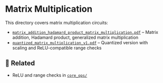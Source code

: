 # Matrix Multiplication

This directory covers matrix multiplication circuits:

- [`matrix_addition_hadamard_product_matrix_multiplication.pdf`](./matrix_addition_hadamard_product_matrix_multiplication.pdf) – Matrix addition, Hadamard product, generalized matrix multiplication
- [`quantized_matrix_multiplication_v1.pdf`](./quantized_matrix_multiplication.pdf) – Quantized version with scaling and ReLU-compatible range checks

## 🔗 Related

- ReLU and range checks in [`core_ops/`](../core_ops)


